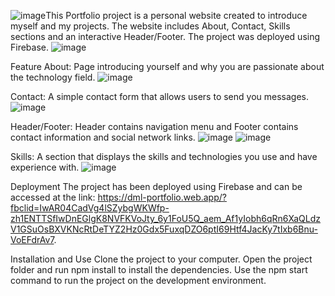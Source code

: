 ![image](https://github.com/Duc-dev-starter/My-portfolio/assets/135418689/9e19ae0b-7d79-44b7-9e63-b1990716b21c)This Portfolio project is a personal website created to introduce myself and my projects. The website includes About, Contact, Skills sections and an interactive Header/Footer. The project was deployed using Firebase.
![image](https://github.com/Duc-dev-starter/My-portfolio/assets/135418689/5fd6e97b-a6cf-405d-930a-44d3cce66cb5)

Feature
About: Page introducing yourself and why you are passionate about the technology field.
![image](https://github.com/Duc-dev-starter/My-portfolio/assets/135418689/50207c1c-12ae-48bb-a365-caf59352e3b7)

Contact: A simple contact form that allows users to send you messages.
![image](https://github.com/Duc-dev-starter/My-portfolio/assets/135418689/52c1dde0-226b-43bf-866e-e258c2e74100)

Header/Footer: Header contains navigation menu and Footer contains contact information and social network links.
![image](https://github.com/Duc-dev-starter/My-portfolio/assets/135418689/20eb0783-579e-4781-ae10-f8ef2f13f913)
![image](https://github.com/Duc-dev-starter/My-portfolio/assets/135418689/116e5b6c-b827-4c97-b540-1cea6f39463d)

Skills: A section that displays the skills and technologies you use and have experience with.
![image](https://github.com/Duc-dev-starter/My-portfolio/assets/135418689/5ff4b174-e338-4cc2-851a-a9de35f57d75)


Deployment
The project has been deployed using Firebase and can be accessed at the link: https://dml-portfolio.web.app/?fbclid=IwAR04CadVg4lSZybgWKWfp-zh1ENTTSfIwDnEGlgK8NVFKVoJty_6y1FoU5Q_aem_Af1yIobh6qRn6XaQLdzV1GSuOsBXVKNcRtDeTYZ2Hz0Gdx5FuxqDZO6ptI69Htf4JacKy7tIxb6Bnu-VoEFdrAv7.

Installation and Use
Clone the project to your computer.
Open the project folder and run npm install to install the dependencies.
Use the npm start command to run the project on the development environment.

